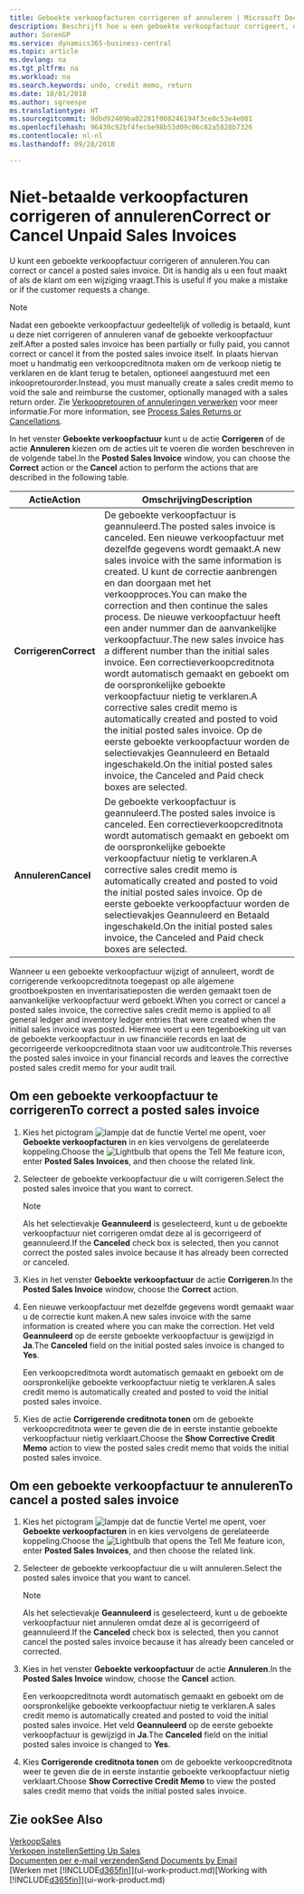 ```yaml
---
title: Geboekte verkoopfacturen corrigeren of annuleren | Microsoft Docs
description: Beschrijft hoe u een geboekte verkoopfactuur corrigeert, ongedaan maakt of annuleert en een verkoopcreditnota vereffent.
author: SorenGP
ms.service: dynamics365-business-central
ms.topic: article
ms.devlang: na
ms.tgt_pltfrm: na
ms.workload: na
ms.search.keywords: undo, credit memo, return
ms.date: 10/01/2018
ms.author: sgroespe
ms.translationtype: HT
ms.sourcegitcommit: 9dbd92409ba02281f008246194f3ce0c53e4e001
ms.openlocfilehash: 96430c92bf4fecbe98b53d09c06c82a5828b7326
ms.contentlocale: nl-nl
ms.lasthandoff: 09/28/2018

---
```

# <a name="correct-or-cancel-unpaid-sales-invoices"></a><span data-ttu-id="87ec0-103">Niet-betaalde verkoopfacturen corrigeren of annuleren</span><span class="sxs-lookup"><span data-stu-id="87ec0-103">Correct or Cancel Unpaid Sales Invoices</span></span>
<span data-ttu-id="87ec0-104">U kunt een geboekte verkoopfactuur corrigeren of annuleren.</span><span class="sxs-lookup"><span data-stu-id="87ec0-104">You can correct or cancel a posted sales invoice.</span></span> <span data-ttu-id="87ec0-105">Dit is handig als u een fout maakt of als de klant om een wijziging vraagt.</span><span class="sxs-lookup"><span data-stu-id="87ec0-105">This is useful if you make a mistake or if the customer requests a change.</span></span>

> [!NOTE]  
>   <span data-ttu-id="87ec0-106">Nadat een geboekte verkoopfactuur gedeeltelijk of volledig is betaald, kunt u deze niet corrigeren of annuleren vanaf de geboekte verkoopfactuur zelf.</span><span class="sxs-lookup"><span data-stu-id="87ec0-106">After a posted sales invoice has been partially or fully paid, you cannot correct or cancel it from the posted sales invoice itself.</span></span> <span data-ttu-id="87ec0-107">In plaats hiervan moet u handmatig een verkoopcreditnota maken om de verkoop nietig te verklaren en de klant terug te betalen, optioneel aangestuurd met een inkoopretourorder.</span><span class="sxs-lookup"><span data-stu-id="87ec0-107">Instead, you must manually create a sales credit memo to void the sale and reimburse the customer, optionally managed with a sales return order.</span></span> <span data-ttu-id="87ec0-108">Zie [Verkoopretouren of annuleringen verwerken](sales-how-process-sales-returns-cancellations.md) voor meer informatie.</span><span class="sxs-lookup"><span data-stu-id="87ec0-108">For more information, see [Process Sales Returns or Cancellations](sales-how-process-sales-returns-cancellations.md).</span></span>

<span data-ttu-id="87ec0-109">In het venster **Geboekte verkoopfactuur** kunt u de actie **Corrigeren** of de actie **Annuleren** kiezen om de acties uit te voeren die worden beschreven in de volgende tabel.</span><span class="sxs-lookup"><span data-stu-id="87ec0-109">In the **Posted Sales Invoice** window, you can choose the **Correct** action or the **Cancel** action to perform the actions that are described in the following table.</span></span>

| <span data-ttu-id="87ec0-110">Actie</span><span class="sxs-lookup"><span data-stu-id="87ec0-110">Action</span></span> | <span data-ttu-id="87ec0-111">Omschrijving</span><span class="sxs-lookup"><span data-stu-id="87ec0-111">Description</span></span> |
| --- | --- |
| <span data-ttu-id="87ec0-112">**Corrigeren**</span><span class="sxs-lookup"><span data-stu-id="87ec0-112">**Correct**</span></span> |<span data-ttu-id="87ec0-113">De geboekte verkoopfactuur is geannuleerd.</span><span class="sxs-lookup"><span data-stu-id="87ec0-113">The posted sales invoice is canceled.</span></span> <span data-ttu-id="87ec0-114">Een nieuwe verkoopfactuur met dezelfde gegevens wordt gemaakt.</span><span class="sxs-lookup"><span data-stu-id="87ec0-114">A new sales invoice with the same information is created.</span></span> <span data-ttu-id="87ec0-115">U kunt de correctie aanbrengen en dan doorgaan met het verkoopproces.</span><span class="sxs-lookup"><span data-stu-id="87ec0-115">You can make the correction and then continue the sales process.</span></span> <span data-ttu-id="87ec0-116">De nieuwe verkoopfactuur heeft een ander nummer dan de aanvankelijke verkoopfactuur.</span><span class="sxs-lookup"><span data-stu-id="87ec0-116">The new sales invoice has a different number than the initial sales invoice.</span></span> <span data-ttu-id="87ec0-117">Een correctieverkoopcreditnota wordt automatisch gemaakt en geboekt om de oorspronkelijke geboekte verkoopfactuur nietig te verklaren.</span><span class="sxs-lookup"><span data-stu-id="87ec0-117">A corrective sales credit memo is automatically created and posted to void the initial posted sales invoice.</span></span> <span data-ttu-id="87ec0-118">Op de eerste geboekte verkoopfactuur worden de selectievakjes Geannuleerd en Betaald ingeschakeld.</span><span class="sxs-lookup"><span data-stu-id="87ec0-118">On the initial posted sales invoice, the Canceled and Paid check boxes are selected.</span></span> |
| <span data-ttu-id="87ec0-119">**Annuleren**</span><span class="sxs-lookup"><span data-stu-id="87ec0-119">**Cancel**</span></span> |<span data-ttu-id="87ec0-120">De geboekte verkoopfactuur is geannuleerd.</span><span class="sxs-lookup"><span data-stu-id="87ec0-120">The posted sales invoice is canceled.</span></span> <span data-ttu-id="87ec0-121">Een correctieverkoopcreditnota wordt automatisch gemaakt en geboekt om de oorspronkelijke geboekte verkoopfactuur nietig te verklaren.</span><span class="sxs-lookup"><span data-stu-id="87ec0-121">A corrective sales credit memo is automatically created and posted to void the initial posted sales invoice.</span></span> <span data-ttu-id="87ec0-122">Op de eerste geboekte verkoopfactuur worden de selectievakjes Geannuleerd en Betaald ingeschakeld.</span><span class="sxs-lookup"><span data-stu-id="87ec0-122">On the initial posted sales invoice, the Canceled and Paid check boxes are selected.</span></span> |

<span data-ttu-id="87ec0-123">Wanneer u een geboekte verkoopfactuur wijzigt of annuleert, wordt de corrigerende verkoopcreditnota toegepast op alle algemene grootboekposten en inventarisatieposten die werden gemaakt toen de aanvankelijke verkoopfactuur werd geboekt.</span><span class="sxs-lookup"><span data-stu-id="87ec0-123">When you correct or cancel a posted sales invoice, the corrective sales credit memo is applied to all general ledger and inventory ledger entries that were created when the initial sales invoice was posted.</span></span> <span data-ttu-id="87ec0-124">Hiermee voert u een tegenboeking uit van de geboekte verkoopfactuur in uw financiële records en laat de gecorrigeerde verkoopcreditnota staan voor uw auditcontrole.</span><span class="sxs-lookup"><span data-stu-id="87ec0-124">This reverses the posted sales invoice in your financial records and leaves the corrective posted sales credit memo for your audit trail.</span></span>

## <a name="to-correct-a-posted-sales-invoice"></a><span data-ttu-id="87ec0-125">Om een geboekte verkoopfactuur te corrigeren</span><span class="sxs-lookup"><span data-stu-id="87ec0-125">To correct a posted sales invoice</span></span>
1. <span data-ttu-id="87ec0-126">Kies het pictogram ![lampje dat de functie Vertel me opent](media/ui-search/search_small.png "Vertel me wat u wilt doen"), voer **Geboekte verkoopfacturen** in en kies vervolgens de gerelateerde koppeling.</span><span class="sxs-lookup"><span data-stu-id="87ec0-126">Choose the ![Lightbulb that opens the Tell Me feature](media/ui-search/search_small.png "Tell me what you want to do") icon, enter **Posted Sales Invoices**, and then choose the related link.</span></span>  
2. <span data-ttu-id="87ec0-127">Selecteer de geboekte verkoopfactuur die u wilt corrigeren.</span><span class="sxs-lookup"><span data-stu-id="87ec0-127">Select the posted sales invoice that you want to correct.</span></span>

    > [!NOTE]  
    >   <span data-ttu-id="87ec0-128">Als het selectievakje **Geannuleerd** is geselecteerd, kunt u de geboekte verkoopfactuur niet corrigeren omdat deze al is gecorrigeerd of geannuleerd.</span><span class="sxs-lookup"><span data-stu-id="87ec0-128">If the **Canceled** check box is selected, then you cannot correct the posted sales invoice because it has already been corrected or canceled.</span></span>
3. <span data-ttu-id="87ec0-129">Kies in het venster **Geboekte verkoopfactuur** de actie **Corrigeren**.</span><span class="sxs-lookup"><span data-stu-id="87ec0-129">In the **Posted Sales Invoice** window, choose the **Correct** action.</span></span>  
4. <span data-ttu-id="87ec0-130">Een nieuwe verkoopfactuur met dezelfde gegevens wordt gemaakt waar u de correctie kunt maken.</span><span class="sxs-lookup"><span data-stu-id="87ec0-130">A new sales invoice with the same information is created where you can make the correction.</span></span> <span data-ttu-id="87ec0-131">Het veld **Geannuleerd** op de eerste geboekte verkoopfactuur is gewijzigd in **Ja**.</span><span class="sxs-lookup"><span data-stu-id="87ec0-131">The **Canceled** field on the initial posted sales invoice is changed to **Yes**.</span></span>

    <span data-ttu-id="87ec0-132">Een verkoopcreditnota wordt automatisch gemaakt en geboekt om de oorspronkelijke geboekte verkoopfactuur nietig te verklaren.</span><span class="sxs-lookup"><span data-stu-id="87ec0-132">A sales credit memo is automatically created and posted to void the initial posted sales invoice.</span></span>
5. <span data-ttu-id="87ec0-133">Kies de actie **Corrigerende creditnota tonen** om de geboekte verkoopcreditnota weer te geven die de in eerste instantie geboekte verkoopfactuur nietig verklaart.</span><span class="sxs-lookup"><span data-stu-id="87ec0-133">Choose the **Show Corrective Credit Memo** action to view the posted sales credit memo that voids the initial posted sales invoice.</span></span>

## <a name="to-cancel-a-posted-sales-invoice"></a><span data-ttu-id="87ec0-134">Om een geboekte verkoopfactuur te annuleren</span><span class="sxs-lookup"><span data-stu-id="87ec0-134">To cancel a posted sales invoice</span></span>
1. <span data-ttu-id="87ec0-135">Kies het pictogram ![lampje dat de functie Vertel me opent](media/ui-search/search_small.png "Vertel me wat u wilt doen"), voer **Geboekte verkoopfacturen** in en kies vervolgens de gerelateerde koppeling.</span><span class="sxs-lookup"><span data-stu-id="87ec0-135">Choose the ![Lightbulb that opens the Tell Me feature](media/ui-search/search_small.png "Tell me what you want to do") icon, enter **Posted Sales Invoices**, and then choose the related link.</span></span>  
2. <span data-ttu-id="87ec0-136">Selecteer de geboekte verkoopfactuur die u wilt annuleren.</span><span class="sxs-lookup"><span data-stu-id="87ec0-136">Select the posted sales invoice that you want to cancel.</span></span>

    > [!NOTE]  
    >   <span data-ttu-id="87ec0-137">Als het selectievakje **Geannuleerd** is geselecteerd, kunt u de geboekte verkoopfactuur niet annuleren omdat deze al is gecorrigeerd of geannuleerd.</span><span class="sxs-lookup"><span data-stu-id="87ec0-137">If the **Canceled** check box is selected, then you cannot cancel the posted sales invoice because it has already been canceled or corrected.</span></span>
3. <span data-ttu-id="87ec0-138">Kies in het venster **Geboekte verkoopfactuur** de actie **Annuleren**.</span><span class="sxs-lookup"><span data-stu-id="87ec0-138">In the **Posted Sales Invoice** window, choose the **Cancel** action.</span></span>

    <span data-ttu-id="87ec0-139">Een verkoopcreditnota wordt automatisch gemaakt en geboekt om de oorspronkelijke geboekte verkoopfactuur nietig te verklaren.</span><span class="sxs-lookup"><span data-stu-id="87ec0-139">A sales credit memo is automatically created and posted to void the initial posted sales invoice.</span></span> <span data-ttu-id="87ec0-140">Het veld **Geannuleerd** op de eerste geboekte verkoopfactuur is gewijzigd in **Ja**.</span><span class="sxs-lookup"><span data-stu-id="87ec0-140">The **Canceled** field on the initial posted sales invoice is changed to **Yes**.</span></span>
4. <span data-ttu-id="87ec0-141">Kies **Corrigerende creditnota tonen** om de geboekte verkoopcreditnota weer te geven die de in eerste instantie geboekte verkoopfactuur nietig verklaart.</span><span class="sxs-lookup"><span data-stu-id="87ec0-141">Choose **Show Corrective Credit Memo** to view the posted sales credit memo that voids the initial posted sales invoice.</span></span>

## <a name="see-also"></a><span data-ttu-id="87ec0-142">Zie ook</span><span class="sxs-lookup"><span data-stu-id="87ec0-142">See Also</span></span>
[<span data-ttu-id="87ec0-143">Verkoop</span><span class="sxs-lookup"><span data-stu-id="87ec0-143">Sales</span></span>](sales-manage-sales.md)  
[<span data-ttu-id="87ec0-144">Verkopen instellen</span><span class="sxs-lookup"><span data-stu-id="87ec0-144">Setting Up Sales</span></span>](sales-setup-sales.md)  
[<span data-ttu-id="87ec0-145">Documenten per e-mail verzenden</span><span class="sxs-lookup"><span data-stu-id="87ec0-145">Send Documents by Email</span></span>](ui-how-send-documents-email.md)  
<span data-ttu-id="87ec0-146">[Werken met [!INCLUDE[d365fin](includes/d365fin_md.md)]](ui-work-product.md)</span><span class="sxs-lookup"><span data-stu-id="87ec0-146">[Working with [!INCLUDE[d365fin](includes/d365fin_md.md)]](ui-work-product.md)</span></span>

